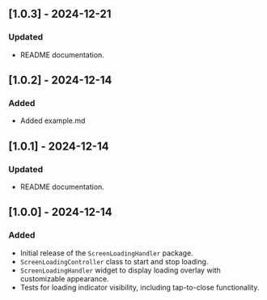 ## [1.0.3] - 2024-12-21
### Updated
- README documentation.

## [1.0.2] - 2024-12-14
### Added
- Added example.md

## [1.0.1] - 2024-12-14
### Updated
- README documentation.

## [1.0.0] - 2024-12-14
### Added
- Initial release of the `ScreenLoadingHandler` package.
- `ScreenLoadingController` class to start and stop loading.
- `ScreenLoadingHandler` widget to display loading overlay with customizable appearance.
- Tests for loading indicator visibility, including tap-to-close functionality.
